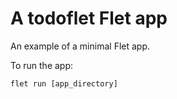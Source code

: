 # A todoflet Flet app

An example of a minimal Flet app.

To run the app:

```
flet run [app_directory]
```
